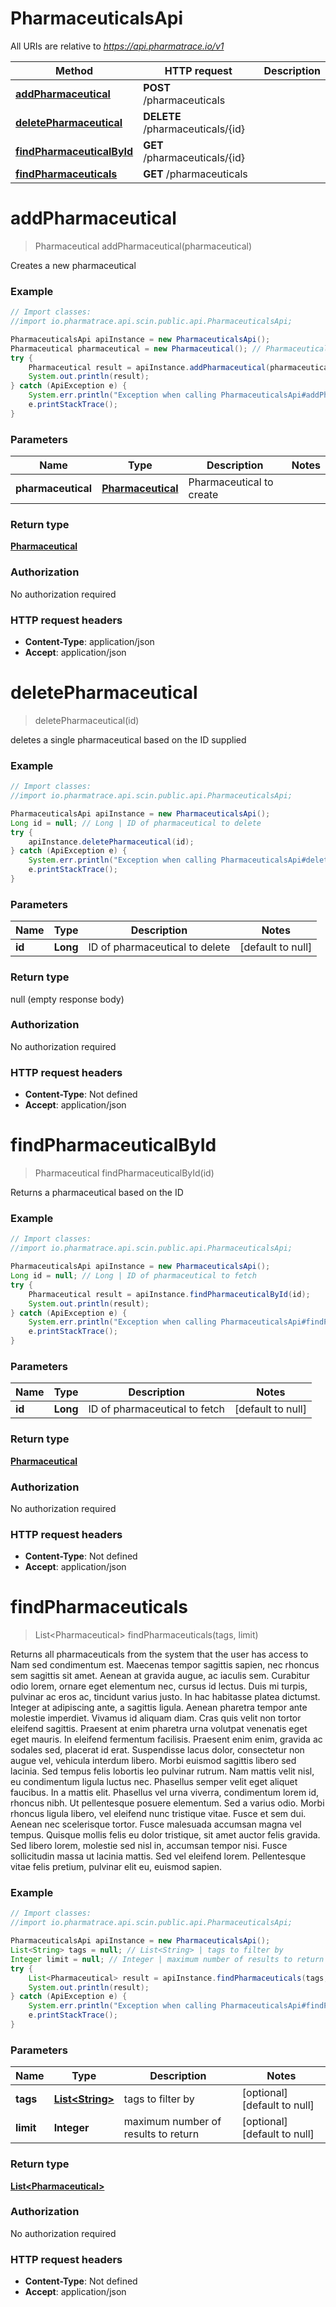 # PharmaceuticalsApi

All URIs are relative to *https://api.pharmatrace.io/v1*

Method | HTTP request | Description
------------- | ------------- | -------------
[**addPharmaceutical**](PharmaceuticalsApi.md#addPharmaceutical) | **POST** /pharmaceuticals | 
[**deletePharmaceutical**](PharmaceuticalsApi.md#deletePharmaceutical) | **DELETE** /pharmaceuticals/{id} | 
[**findPharmaceuticalById**](PharmaceuticalsApi.md#findPharmaceuticalById) | **GET** /pharmaceuticals/{id} | 
[**findPharmaceuticals**](PharmaceuticalsApi.md#findPharmaceuticals) | **GET** /pharmaceuticals | 


<a name="addPharmaceutical"></a>
# **addPharmaceutical**
> Pharmaceutical addPharmaceutical(pharmaceutical)



Creates a new pharmaceutical

### Example
```java
// Import classes:
//import io.pharmatrace.api.scin.public.api.PharmaceuticalsApi;

PharmaceuticalsApi apiInstance = new PharmaceuticalsApi();
Pharmaceutical pharmaceutical = new Pharmaceutical(); // Pharmaceutical | Pharmaceutical to create
try {
    Pharmaceutical result = apiInstance.addPharmaceutical(pharmaceutical);
    System.out.println(result);
} catch (ApiException e) {
    System.err.println("Exception when calling PharmaceuticalsApi#addPharmaceutical");
    e.printStackTrace();
}
```

### Parameters

Name | Type | Description  | Notes
------------- | ------------- | ------------- | -------------
 **pharmaceutical** | [**Pharmaceutical**](Pharmaceutical.md)| Pharmaceutical to create |

### Return type

[**Pharmaceutical**](Pharmaceutical.md)

### Authorization

No authorization required

### HTTP request headers

 - **Content-Type**: application/json
 - **Accept**: application/json

<a name="deletePharmaceutical"></a>
# **deletePharmaceutical**
> deletePharmaceutical(id)



deletes a single pharmaceutical based on the ID supplied

### Example
```java
// Import classes:
//import io.pharmatrace.api.scin.public.api.PharmaceuticalsApi;

PharmaceuticalsApi apiInstance = new PharmaceuticalsApi();
Long id = null; // Long | ID of pharmaceutical to delete
try {
    apiInstance.deletePharmaceutical(id);
} catch (ApiException e) {
    System.err.println("Exception when calling PharmaceuticalsApi#deletePharmaceutical");
    e.printStackTrace();
}
```

### Parameters

Name | Type | Description  | Notes
------------- | ------------- | ------------- | -------------
 **id** | **Long**| ID of pharmaceutical to delete | [default to null]

### Return type

null (empty response body)

### Authorization

No authorization required

### HTTP request headers

 - **Content-Type**: Not defined
 - **Accept**: application/json

<a name="findPharmaceuticalById"></a>
# **findPharmaceuticalById**
> Pharmaceutical findPharmaceuticalById(id)



Returns a pharmaceutical based on the ID

### Example
```java
// Import classes:
//import io.pharmatrace.api.scin.public.api.PharmaceuticalsApi;

PharmaceuticalsApi apiInstance = new PharmaceuticalsApi();
Long id = null; // Long | ID of pharmaceutical to fetch
try {
    Pharmaceutical result = apiInstance.findPharmaceuticalById(id);
    System.out.println(result);
} catch (ApiException e) {
    System.err.println("Exception when calling PharmaceuticalsApi#findPharmaceuticalById");
    e.printStackTrace();
}
```

### Parameters

Name | Type | Description  | Notes
------------- | ------------- | ------------- | -------------
 **id** | **Long**| ID of pharmaceutical to fetch | [default to null]

### Return type

[**Pharmaceutical**](Pharmaceutical.md)

### Authorization

No authorization required

### HTTP request headers

 - **Content-Type**: Not defined
 - **Accept**: application/json

<a name="findPharmaceuticals"></a>
# **findPharmaceuticals**
> List&lt;Pharmaceutical&gt; findPharmaceuticals(tags, limit)



Returns all pharmaceuticals from the system that the user has access to Nam sed condimentum est. Maecenas tempor sagittis sapien, nec rhoncus sem sagittis sit amet. Aenean at gravida augue, ac iaculis sem. Curabitur odio lorem, ornare eget elementum nec, cursus id lectus. Duis mi turpis, pulvinar ac eros ac, tincidunt varius justo. In hac habitasse platea dictumst. Integer at adipiscing ante, a sagittis ligula. Aenean pharetra tempor ante molestie imperdiet. Vivamus id aliquam diam. Cras quis velit non tortor eleifend sagittis. Praesent at enim pharetra urna volutpat venenatis eget eget mauris. In eleifend fermentum facilisis. Praesent enim enim, gravida ac sodales sed, placerat id erat. Suspendisse lacus dolor, consectetur non augue vel, vehicula interdum libero. Morbi euismod sagittis libero sed lacinia.  Sed tempus felis lobortis leo pulvinar rutrum. Nam mattis velit nisl, eu condimentum ligula luctus nec. Phasellus semper velit eget aliquet faucibus. In a mattis elit. Phasellus vel urna viverra, condimentum lorem id, rhoncus nibh. Ut pellentesque posuere elementum. Sed a varius odio. Morbi rhoncus ligula libero, vel eleifend nunc tristique vitae. Fusce et sem dui. Aenean nec scelerisque tortor. Fusce malesuada accumsan magna vel tempus. Quisque mollis felis eu dolor tristique, sit amet auctor felis gravida. Sed libero lorem, molestie sed nisl in, accumsan tempor nisi. Fusce sollicitudin massa ut lacinia mattis. Sed vel eleifend lorem. Pellentesque vitae felis pretium, pulvinar elit eu, euismod sapien. 

### Example
```java
// Import classes:
//import io.pharmatrace.api.scin.public.api.PharmaceuticalsApi;

PharmaceuticalsApi apiInstance = new PharmaceuticalsApi();
List<String> tags = null; // List<String> | tags to filter by
Integer limit = null; // Integer | maximum number of results to return
try {
    List<Pharmaceutical> result = apiInstance.findPharmaceuticals(tags, limit);
    System.out.println(result);
} catch (ApiException e) {
    System.err.println("Exception when calling PharmaceuticalsApi#findPharmaceuticals");
    e.printStackTrace();
}
```

### Parameters

Name | Type | Description  | Notes
------------- | ------------- | ------------- | -------------
 **tags** | [**List&lt;String&gt;**](String.md)| tags to filter by | [optional] [default to null]
 **limit** | **Integer**| maximum number of results to return | [optional] [default to null]

### Return type

[**List&lt;Pharmaceutical&gt;**](Pharmaceutical.md)

### Authorization

No authorization required

### HTTP request headers

 - **Content-Type**: Not defined
 - **Accept**: application/json


